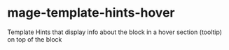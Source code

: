 mage-template-hints-hover
=========================

Template Hints that display info about the block in a hover section (tooltip) on top of the block
